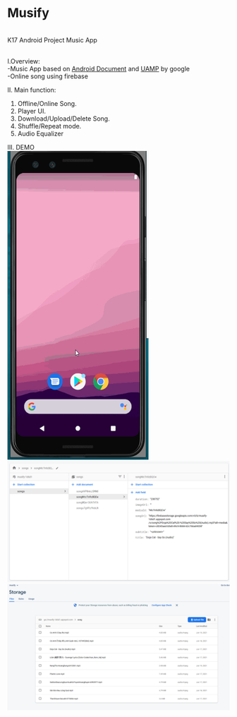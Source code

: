# Musify
<br/>K17 Android Project Music App

<br/>I.Overview:<br/>
-Music App based on <a href="https://developer.android.com/guide/topics/media-apps/audio-app/building-an-audio-app">Android Document</a> and
<a href="https://github.com/android/uamp">UAMP</a> by google<br/>
-Online song using firebase

II. Main function:
  1. Offline/Online Song.
  2. Player UI.
  3. Download/Upload/Delete Song.
  4. Shuffle/Repeat mode.
  5. Audio Equalizer

III. DEMO<br/>
<img src="BAOCAO/demo.gif" width="320" height="700"/>
<br/>
<img src="BAOCAO/firestore.png"/>
<br/>
<img src="BAOCAO/storage.png"/>
